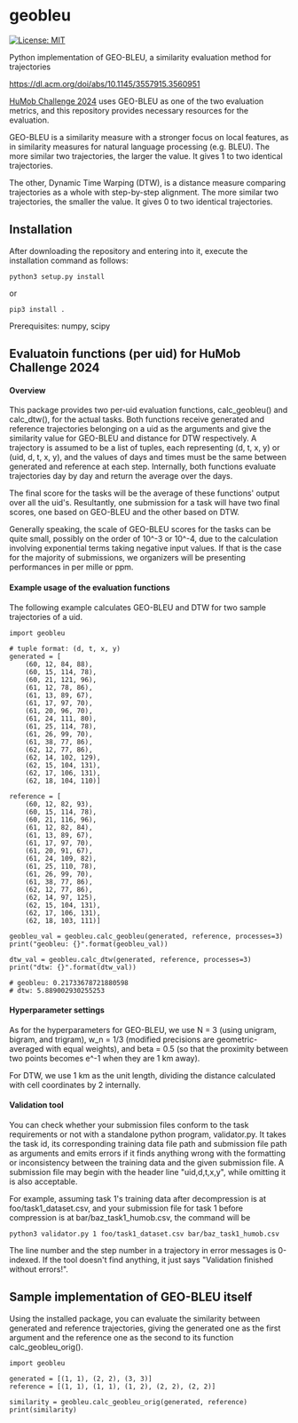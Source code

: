 # geobleu
[![License: MIT](https://img.shields.io/badge/License-MIT-yellow.svg)](https://opensource.org/licenses/MIT)

Python implementation of GEO-BLEU, a similarity evaluation method for trajectories

https://dl.acm.org/doi/abs/10.1145/3557915.3560951

[HuMob Challenge 2024](https://wp.nyu.edu/humobchallenge2024/) uses GEO-BLEU as one of the two evaluation metrics, and this repository provides necessary resources for the evaluation.

GEO-BLEU is a similarity measure with a stronger focus on local features, as in similarity measures for natural language processing (e.g. BLEU). The more similar two trajectories, the larger the value. It gives 1 to two identical trajectories.

The other, Dynamic Time Warping (DTW), is a distance measure comparing trajectories as a whole with step-by-step alignment. The more similar two trajectories, the smaller the value. It gives 0 to two identical trajectories.

## Installation
After downloading the repository and entering into it, execute the installation command as follows:
```
python3 setup.py install
```
or
```
pip3 install .
```

Prerequisites: numpy, scipy

## Evaluatoin functions (per uid) for HuMob Challenge 2024
#### Overview
This package provides two per-uid evaluation functions, calc_geobleu() and calc_dtw(), for the actual tasks. Both functions receive generated and reference trajectories belonging on a uid as the arguments and give the similarity value for GEO-BLEU and distance for DTW respectively. A trajectory is assumed to be a list of tuples, each representing (d, t, x, y) or (uid, d, t, x, y), and the values of days and times must be the same between generated and reference at each step. Internally, both functions evaluate trajectories day by day and return the average over the days.

The final score for the tasks will be the average of these functions' output over all the uid's. Resultantly, one submission for a task will have two final scores, one based on GEO-BLEU and the other based on DTW.

Generally speaking, the scale of GEO-BLEU scores for the tasks can be quite small, possibly on the order of 10^-3 or 10^-4, due to the calculation involving exponential terms taking negative input values. If that is the case for the majority of submissions, we organizers will be presenting performances in per mille or ppm.


#### Example usage of the evaluation functions
The following example calculates GEO-BLEU and DTW for two sample trajectories of a uid.
```
import geobleu

# tuple format: (d, t, x, y)
generated = [
    (60, 12, 84, 88),
    (60, 15, 114, 78),
    (60, 21, 121, 96),
    (61, 12, 78, 86),
    (61, 13, 89, 67),
    (61, 17, 97, 70),
    (61, 20, 96, 70),
    (61, 24, 111, 80),
    (61, 25, 114, 78),
    (61, 26, 99, 70),
    (61, 38, 77, 86),
    (62, 12, 77, 86),
    (62, 14, 102, 129),
    (62, 15, 104, 131),
    (62, 17, 106, 131),
    (62, 18, 104, 110)]

reference = [
    (60, 12, 82, 93),
    (60, 15, 114, 78),
    (60, 21, 116, 96),
    (61, 12, 82, 84),
    (61, 13, 89, 67),
    (61, 17, 97, 70),
    (61, 20, 91, 67),
    (61, 24, 109, 82),
    (61, 25, 110, 78),
    (61, 26, 99, 70),
    (61, 38, 77, 86),
    (62, 12, 77, 86),
    (62, 14, 97, 125),
    (62, 15, 104, 131),
    (62, 17, 106, 131),
    (62, 18, 103, 111)]

geobleu_val = geobleu.calc_geobleu(generated, reference, processes=3)
print("geobleu: {}".format(geobleu_val))

dtw_val = geobleu.calc_dtw(generated, reference, processes=3)
print("dtw: {}".format(dtw_val))

# geobleu: 0.21733678721880598
# dtw: 5.889002930255253
```

#### Hyperparameter settings
As for the hyperparameters for GEO-BLEU, we use N = 3 (using unigram, bigram, and trigram), w_n = 1/3 (modified precisions are geometric-averaged with equal weights), and beta = 0.5 (so that the proximity between two points becomes e^-1 when they are 1 km away).

For DTW, we use 1 km as the unit length, dividing the distance calculated with cell coordinates by 2 internally.

#### Validation tool
You can check whether your submission files conform to the task requirements or not with a standalone python program, validator.py. It takes the task id, its corresponding training data file path and submission file path as arguments and emits errors if it finds anything wrong with the formatting or inconsistency between the training data and the given submission file. A submission file may begin with the header line "uid,d,t,x,y", while omitting it is also acceptable. 

For example, assuming task 1's training data after decompression is at foo/task1_dataset.csv, and your submission file for task 1 before compression is at bar/baz_task1_humob.csv, the command will be
```
python3 validator.py 1 foo/task1_dataset.csv bar/baz_task1_humob.csv
```

The line number and the step number in a trajectory in error messages is 0-indexed. If the tool doesn't find anything, it just says "Validation finished without errors!".

## Sample implementation of GEO-BLEU itself
Using the installed package, you can evaluate the similarity between generated and reference trajectories, giving the generated one as the first argument and the reference one as the second to its function calc_geobleu_orig().
```
import geobleu

generated = [(1, 1), (2, 2), (3, 3)]
reference = [(1, 1), (1, 1), (1, 2), (2, 2), (2, 2)]

similarity = geobleu.calc_geobleu_orig(generated, reference)
print(similarity)
```

